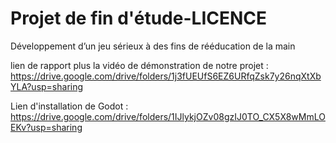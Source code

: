 # Projet de fin d'étude-LICENCE
Développement d’un jeu sérieux à des fins de rééducation de la main

lien de rapport plus la vidéo de démonstration de notre projet : https://drive.google.com/drive/folders/1j3fUEUfS6EZ6URfqZsk7y26nqXtXbYLA?usp=sharing 

Lien d'installation de Godot : https://drive.google.com/drive/folders/1IJlykjOZv08gzIJ0TO_CX5X8wMmLOEKv?usp=sharing
